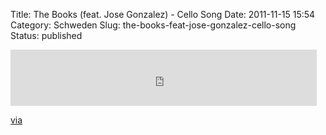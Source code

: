 Title: The Books (feat. Jose Gonzalez) - Cello Song
Date: 2011-11-15 15:54
Category: Schweden
Slug: the-books-feat-jose-gonzalez-cello-song
Status: published

<iframe width="490" height="90" src="http://www.youtube.com/embed/1FwU230utKY" frameborder="0"></iframe>

[via](http://www.radioparadise.com/content.php?name=Music&file=songinfo&song_id=41083)

